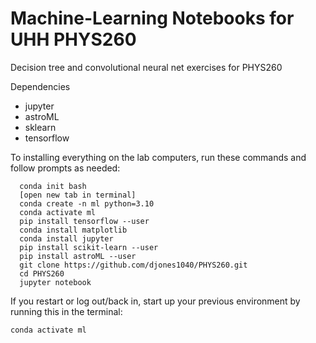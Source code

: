 Machine-Learning Notebooks for UHH PHYS260
==========================================

Decision tree and convolutional neural net exercises for PHYS260

Dependencies
- jupyter
- astroML
- sklearn
- tensorflow

To installing everything on the lab computers, run these commands and follow prompts as needed:

```
  conda init bash
  [open new tab in terminal]
  conda create -n ml python=3.10
  conda activate ml
  pip install tensorflow --user
  conda install matplotlib
  conda install jupyter
  pip install scikit-learn --user
  pip install astroML --user
  git clone https://github.com/djones1040/PHYS260.git
  cd PHYS260
  jupyter notebook
```

If you restart or log out/back in, start up your previous environment by running this in the terminal:
```
conda activate ml
```
